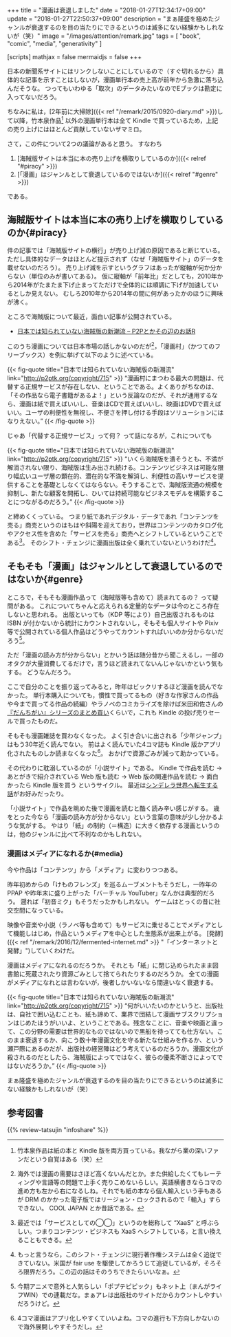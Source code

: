 +++
title = "漫画は衰退しました"
date =  "2018-01-27T12:34:17+09:00"
update =  "2018-01-27T22:50:37+09:00"
description = "まぁ隆盛を極めたジャンルが衰退するのを目の当たりにできるというのは滅多にない経験かもしれないが（笑）"
image = "/images/attention/remark.jpg"
tags        = [ "book", "comic", "media", "generativity" ]

[scripts]
  mathjax = false
  mermaidjs = false
+++

日本の新聞系サイトにはリンクしないことにしているので（すぐ切れるから）具体的な記事を示すことはしないが，漫画単行本の売上高が前年から急激に落ち込んだそうな。
つってもいわゆる「取次」のデータみたいなのでEブックは勘定に入ってないだろう。

ちなみに私は，[2年前に大掃除]({{< ref "/remark/2015/0920-diary.md" >}})して以降，竹本泉作品[^it1] 以外の漫画単行本は全て Kindle で買っているため，上記の売り上げにはほとんど貢献していないザマミロ。

[^it1]: 竹本泉作品は紙の本と Kindle 版を両方買っている。我ながら業の深いファンだという自覚はある（笑）

さて，この件について2つの議論があると思う。
すなわち

1. [海賊版サイトは本当に本の売り上げを横取りしているのか]({{< relref "#piracy" >}})
2. [「漫画」はジャンルとして衰退しているのではないか]({{< relref "#genre" >}})

である。

## 海賊版サイトは本当に本の売り上げを横取りしているのか{#piracy}

件の記事では「海賊版サイトの横行」が売り上げ減の原因であると断じている。
ただし具体的なデータはほとんど提示されず（なぜ「海賊版サイト」のデータを載せないのだろう）。
売り上げ減を示すというグラフはあったが縦軸が何か分からない（単位のみが書いてある）。
仮に縦軸が「前年比」だとしても，2010年から2014年がたまたま下げ止まってただけで全体的には順調に下げが加速しているとしか見えない。
むしろ2010年から2014年の間に何があったかのほうに興味が沸く。

ところで海賊版について最近，面白い記事が公開されている。

- [日本では知られていない海賊版の新潮流 – P2Pとかその辺のお話R](http://p2ptk.org/copyright/715)

このうち漫画については日本市場の話しかないのだが[^cj]，「漫画村」（かつてのフリーブックス）を例に挙げて以下のように述べている。

[^cj]: 海外では漫画の需要はさほど高くないんだとか。また供給したくてもレーティングや言語等の問題で上手く売りこめないらしい。英語横書きならコマの進め方も左から右になるしね。それでも紙の本なら個人輸入という手もあるが DRM のかかった電子版ではリージョン・ロックされるので「輸入」すらできない。 COOL JAPAN とか昔話である。

{{< fig-quote title="日本では知られていない海賊版の新潮流" link="http://p2ptk.org/copyright/715" >}}
<q>漫画村にまつわる最大の問題は、代替する正規サービスが存在しない、ということである。よくありがちなのは、「その作品なら電子書籍があるよ！」という反論なのだが、それが通用するなら、漫画は紙で買えばいいし、音楽はCDで買えばいいし、映画はDVDで買えばいい。ユーザの利便性を無視し、不便さを押し付ける手段はソリューションにはなりえない。</q>
{{< /fig-quote >}}

じゃあ「代替する正規サービス」って何？ って話になるが，これについても

{{< fig-quote title="日本では知られていない海賊版の新潮流" link="http://p2ptk.org/copyright/715" >}}
<q>いくら海賊版を潰そうとも、不満が解消されない限り、海賊版は生み出され続ける。コンテンツビジネスは可能な限り幅広いユーザ層の顕在的、潜在的な不満を解消し、利便性の高いサービスを提供することを基礎としなくてはならない。そうすることで、海賊版流通の規模を抑制し、新たな顧客を開拓し、ひいては持続可能なビジネスモデルを構築することにつながるのだろう。</q>
{{< /fig-quote >}}

と締めくくっている。
つまり紙であれデジタル・データであれ「コンテンツを売る」商売というのはもはや斜陽を迎えており，世界はコンテンツのカタログ化やアクセス性を含めた「サービスを売る」商売へとシフトしているということである[^xaas1]。
そのシフト・チェンジに漫画出版は全く乗れていないというわけだ[^cr1]。

[^xaas1]: 最近では「サービスとしての◯◯」というのを総称して “XaaS” と呼ぶらしい。つまりコンテンツ・ビジネスも XaaS へシフトしている，と言い換えることもできる。
[^cr1]: もっと言うなら，このシフト・チェンジに現行著作権システムは全く追従できていない。米国が fair use を駆使してかろうじて追従しているが，そろそろ限界だろう。この辺の話はそのうちできたらいいなぁ。

## そもそも「漫画」はジャンルとして衰退しているのではないか{#genre}

ところで，そもそも漫画作品って（海賊版等も含めて）読まれてるの？ って疑問がある。
これについてちゃんと応えられる定量的なデータは今のところ存在しないと思われる。
出版といっても（KDP 等により）自己出版されるものは ISBN が付かないから統計にカウントされないし，そもそも個人サイトや Pixiv 等で公開されている個人作品はどうやってカウントすればいいのか分からないだろう[^c1]。

[^c1]: 今期アニメで意外と人気らしい「ポプテピピック」もネット上（まんがライフWIN）での連載だな。まぁアレは出版社のサイトだからカウントしやすいだろうけど。

ただ「漫画の読み方が分からない」とかいう話は随分昔から聞こえるし，一部のオタクが大量消費してるだけで，言うほど読まれてないんじゃないかという気もする。
どうなんだろう。

ここで自分のことを振り返ってみると，昨年はビックリするほど漫画を読んでなかった。
単行本購入についても，慣性で買ってるもの（好きな作家さんの作品や今まで買ってる作品の続編）やラノベのコミカライズを除けば米田和佐さんの[『だんちがい』シリーズのまとめ買い](https://www.amazon.co.jp/exec/obidos/ASIN/B074C2QQRN/baldandersinf-22/)くらいで，これも Kindle の投げ売りセールで買ったものだ。

そもそも漫画雑誌を買わなくなった。
よく引き合いに出される「少年ジャンプ」はもう30年近く読んでない。
前はよく読んでいた4コマ誌も Kindle 版かアプリ化されたものしか読まなくなった[^c2]。
おかげで資源ごみが減って助かっている。

[^c2]: 4コマ漫画はアプリ化しやすくていいよね。コマの進行も下方向しかないので海外展開しやすそうだし。

その代わりに耽溺しているのが「小説サイト」である。
Kindle で作品を読む → あとがきで紹介されている Web 版も読む → Web 版の関連作品を読む → 面白かったら Kindle 版を買う というサイクル。
最近は[シンデレラ世界へ転生する話](https://ncode.syosetu.com/n1898cz/ "ロイヤルウエディングお断り！")がお好みだったり。

「小説サイト」で作品を眺めた後で漫画を読むと酷く読み辛い感じがする。
歳をとった今なら「漫画の読み方が分からない」という言葉の意味が少し分かるような気がする。
やはり「紙」の制約（＝構造）に大きく依存する漫画というのは，他のジャンルに比べて不利なのかもしれない。

### 漫画はメディアになれるか{#media}

今や作品は「コンテンツ」から「メディア」に変わりつつある。

昨年初めからの「けものフレンズ」を巡るムーブメントもそうだし，一昨年の PPAP や昨年末に盛り上がった「バーチャル YouTuber」なんかは典型的だろう。
遡れば「初音ミク」もそうだったかもしれない。
ゲームはとっくの昔に社交空間になっている。

映像や音楽や小説（ラノベ等も含めて）もサービスに乗せることでメディアとして機能しはじめ，作品というメディアを中心とした生態系が出来上がる。
[発酵]({{< ref "/remark/2016/12/fermented-internet.md" >}} "「インターネットと発酵」")していくわけだ。

漫画はメディアになれるのだろうか。
それとも「紙」に閉じ込められたまま図書館に死蔵されたり資源ごみとして捨てられたりするのだろうか。
全ての漫画がメディアになれとは言わないが，後者しかいないなら間違いなく衰退する。

{{< fig-quote title="日本では知られていない海賊版の新潮流" link="http://p2ptk.org/copyright/715" >}}
<q>何がいいたいのかというと、出版社は、自社で囲い込むことも、紙も諦めて、業界で団結して漫画サブスクリプションはじめたほうがいいよ、ということである。残念なことに、音楽や映画と違って、この分野の需要は世界的なものではないので黒船を待ってても仕方ない。このまま衰退するか、向こう数十年漫画文化を守る新たな仕組みを作るか、という瀬戸際にあるのだが、出版社の経営陣はどう考えているのだろうか。漫画文化が殺されるのだとしたら、海賊版によってではなく、彼らの優柔不断さによってではないだろうか。</q>
{{< /fig-quote >}}

まぁ隆盛を極めたジャンルが衰退するのを目の当たりにできるというのは滅多にない経験かもしれないが（笑）

## 参考図書

{{% review-tatsujin "infoshare" %}} <!-- 情報共有の未来 -->
